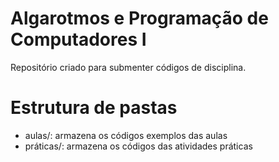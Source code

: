 # Algarotmos e Programação de Computadores I

Repositório criado para submenter códigos de disciplina.

# Estrutura de pastas

* aulas/: armazena os códigos exemplos das aulas
* práticas/: armazena os códigos das atividades práticas 
